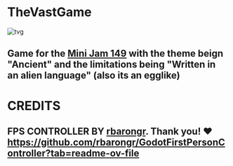 # TheVastGame
![tvg](https://github.com/govr017/TheVastGame/assets/69794668/421af89c-7084-4a61-ab1c-f625e9b5d33c)
## Game for the [Mini Jam 149](https://itch.io/jam/mini-jam-149-ancient) with the theme beign "Ancient" and the limitations being "Written in an alien language" (also its an egglike)


# CREDITS
## FPS CONTROLLER BY [rbarongr](https://github.com/rbarongr/). Thank you! ❤️ https://github.com/rbarongr/GodotFirstPersonController?tab=readme-ov-file

